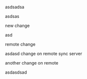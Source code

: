 asdsadsa


asdsas



new change



asd

remote change

asdasd
change on remote sync server

another change on remote

asdasdsad
